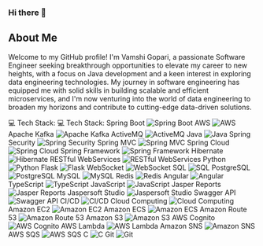 ### Hi there 👋


## About Me
Welcome to my GitHub profile! I'm Vamshi Gopari, a passionate Software Engineer seeking breakthrough opportunities to elevate my career to new heights, with a focus on Java development and a keen interest in exploring data engineering technologies. My journey in software engineering has equipped me with solid skills in building scalable and efficient microservices, and I'm now venturing into the world of data engineering to broaden my horizons and contribute to cutting-edge data-driven solutions.

💻 Tech Stack:
💻 Tech Stack:
Spring Boot ![Spring Boot](https://img.shields.io/badge/-Spring%20Boot-6DB33F?logo=spring-boot)
AWS ![AWS](https://img.shields.io/badge/AWS-232F3E?logo=amazon-aws)
Apache Kafka ![Apache Kafka](https://img.shields.io/badge/-Apache%20Kafka-231F20?logo=apache-kafka)
ActiveMQ ![ActiveMQ](https://img.shields.io/badge/-ActiveMQ-339933?logo=apache-activemq)
Java ![Java](https://img.shields.io/badge/-Java-007396?logo=java)
Spring Security ![Spring Security](https://img.shields.io/badge/-Spring%20Security-6DB33F?logo=spring-security)
Spring MVC ![Spring MVC](https://img.shields.io/badge/-Spring%20MVC-6DB33F?logo=spring)
Spring Cloud ![Spring Cloud](https://img.shields.io/badge/-Spring%20Cloud-6DB33F?logo=spring-cloud)
Spring Framework ![Spring Framework](https://img.shields.io/badge/-Spring%20Framework-6DB33F?logo=spring)
Hibernate ![Hibernate](https://img.shields.io/badge/-Hibernate-59666C?logo=hibernate)
RESTful WebServices ![RESTful WebServices](https://img.shields.io/badge/-RESTful%20WebServices-339933?logo=restful)
Python ![Python](https://img.shields.io/badge/-Python-3776AB?logo=python)
Flask ![Flask](https://img.shields.io/badge/-Flask-000000?logo=flask)
WebSocket ![WebSocket](https://img.shields.io/badge/-WebSocket-000000?logo=websocket)
SQL ![SQL](https://img.shields.io/badge/-SQL-4479A1?logo=sql)
PostgreSQL ![PostgreSQL](https://img.shields.io/badge/-PostgreSQL-336791?logo=postgresql)
MySQL ![MySQL](https://img.shields.io/badge/-MySQL-4479A1?logo=mysql)
Redis ![Redis](https://img.shields.io/badge/-Redis-DC382D?logo=redis)
Angular ![Angular](https://img.shields.io/badge/-Angular-DD0031?logo=angular)
TypeScript ![TypeScript](https://img.shields.io/badge/-TypeScript-3178C6?logo=typescript)
JavaScript ![JavaScript](https://img.shields.io/badge/-JavaScript-F7DF1E?logo=javascript)
Jasper Reports ![Jasper Reports](https://img.shields.io/badge/-Jasper%20Reports-AC1E2C?logo=jasper-reports)
Jaspersoft Studio ![Jaspersoft Studio](https://img.shields.io/badge/-Jaspersoft%20Studio-AC1E2C?logo=jaspersoft-studio)
Swagger API ![Swagger API](https://img.shields.io/badge/-Swagger%20API-85EA2D?logo=swagger)
CI/CD ![CI/CD](https://img.shields.io/badge/-CI%2FCD-017BFE?logo=azure-pipelines)
Cloud Computing ![Cloud Computing](https://img.shields.io/badge/-Cloud%20Computing-4285F4?logo=google-cloud)
Amazon EC2 ![Amazon EC2](https://img.shields.io/badge/-Amazon%20EC2-232F3E?logo=amazon-ec2)
Amazon ECS ![Amazon ECS](https://img.shields.io/badge/-Amazon%20ECS-232F3E?logo=amazon-ecs)
Amazon Route 53 ![Amazon Route 53](https://img.shields.io/badge/-Amazon%20Route%2053-232F3E?logo=amazon-route53)
Amazon S3 ![Amazon S3](https://img.shields.io/badge/-Amazon%20S3-232F3E?logo=amazon-s3)
AWS Cognito ![AWS Cognito](https://img.shields.io/badge/-AWS%20Cognito-232F3E?logo=amazon-cognito)
AWS Lambda ![AWS Lambda](https://img.shields.io/badge/-AWS%20Lambda-232F3E?logo=aws-lambda)
Amazon SNS ![Amazon SNS](https://img.shields.io/badge/-Amazon%20SNS-232F3E?logo=amazon-sns)
AWS SQS ![AWS SQS](https://img.shields.io/badge/-AWS%20SQS-232F3E?logo=amazon-sqs)
C ![C](https://img.shields.io/badge/-C-A8B9CC?logo=c)
Git ![Git](https://img.shields.io/badge/-Git-F05032?logo=git)



<!--
**vgopari/vgopari** is a ✨ _special_ ✨ repository because its `README.md` (this file) appears on your GitHub profile.

Here are some ideas to get you started:

- 🔭 I’m currently working on ...
- 🌱 I’m currently learning ...
- 👯 I’m looking to collaborate on ...
- 🤔 I’m looking for help with ...
- 💬 Ask me about ...
- 📫 How to reach me: ...
- 😄 Pronouns: ...
- ⚡ Fun fact: ...
-->
